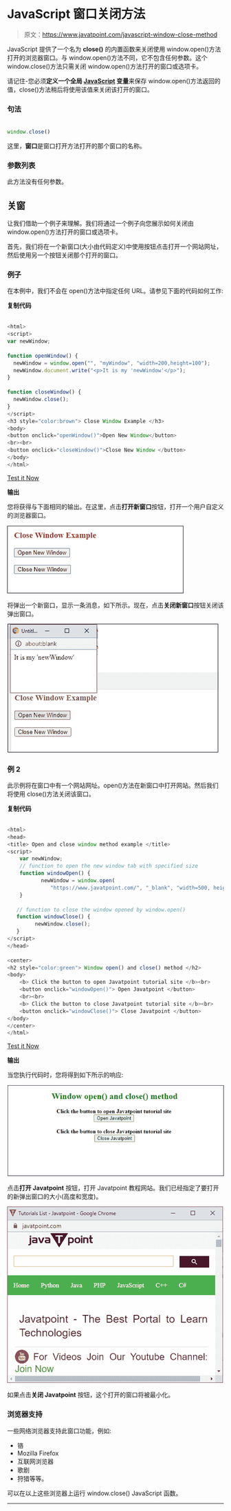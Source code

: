 # JavaScript 窗口关闭方法

> 原文：<https://www.javatpoint.com/javascript-window-close-method>

JavaScript 提供了一个名为 **close()** 的内置函数来关闭使用 window.open()方法打开的浏览器窗口。与 window.open()方法不同，它不包含任何参数。这个 window.close()方法只需关闭 window.open()方法打开的窗口或选项卡。

请记住-您必须**定义一个全局 [JavaScript](https://www.javatpoint.com/javascript-tutorial) 变量**来保存 window.open()方法返回的值，close()方法稍后将使用该值来关闭该打开的窗口。

### 句法

```js

window.close()

```

这里，**窗口**是窗口打开方法打开的那个窗口的名称。

### 参数列表

此方法没有任何参数。

## 关窗

让我们借助一个例子来理解。我们将通过一个例子向您展示如何关闭由 window.open()方法打开的窗口或选项卡。

首先，我们将在一个新窗口(大小由代码定义)中使用按钮点击打开一个网站网址，然后使用另一个按钮关闭那个打开的窗口。

### 例子

在本例中，我们不会在 open()方法中指定任何 URL。请参见下面的代码如何工作:

**复制代码**

```js

<html>
<script>
var newWindow;

function openWindow() {
  newWindow = window.open("", "myWindow", "width=200,height=100");
  newWindow.document.write("<p>It is my 'newWindow'</p>");
}

function closeWindow() {
  newWindow.close();
}
</script>
<h3 style="color:brown"> Close Window Example </h3>
<body>
<button onclick="openWindow()">Open New Window</button>
<br><br>
<button onclick="closeWindow()">Close New Window </button>
</body>
</html>

```

[Test it Now](https://www.javatpoint.com/oprweb/test.jsp?filename=javascript-window-close-method1)

**输出**

您将获得与下面相同的输出。在这里，点击**打开新窗口**按钮，打开一个用户自定义的浏览器窗口。

![JavaScript Window close method](img/7d3a90e0a96bc47222789efe20bf6882.png)

将弹出一个新窗口，显示一条消息，如下所示。现在，点击**关闭新窗口**按钮关闭该弹出窗口。

![JavaScript Window close method](img/fb5ed108ba15fc89f9c808a446e7fe5f.png)

### 例 2

此示例将在窗口中有一个网站网址。open()方法在新窗口中打开网站。然后我们将使用 close()方法关闭该窗口。

**复制代码**

```js

<html> 
<head> 
<title> Open and close window method example </title> 
<script>
    var newWindow;
    // function to open the new window tab with specified size
    function windowOpen() { 
           newWindow = window.open( 
              "https://www.javatpoint.com/", "_blank", "width=500, height=350"); 
    } 

   // function to close the window opened by window.open() 
   function windowClose() { 
         newWindow.close(); 
   } 
</script> 
</head> 

<center>
<h2 style="color:green"> Window open() and close() method </h2>
<body> 
    <b> Click the button to open Javatpoint tutorial site </b><br>
    <button onclick="windowOpen()"> Open Javatpoint </button>
    <br><br> 
    <b> Click the button to close Javatpoint tutorial site </b><br>
    <button onclick="windowClose()"> Close Javatpoint </button> 
</body> 
</center>
</html>

```

[Test it Now](https://www.javatpoint.com/oprweb/test.jsp?filename=javascript-window-close-method2)

**输出**

当您执行代码时，您将得到如下所示的响应:

![JavaScript Window close method](img/9475a2651b882b39997ea51ea1fc1224.png)

点击**打开 Javatpoint** 按钮，打开 Javatpoint 教程网站。我们已经指定了要打开的新弹出窗口的大小(高度和宽度)。

![JavaScript Window close method](img/3cb46d8ffebcd52fb41ea3637e3f61f5.png)

如果点击**关闭 Javatpoint** 按钮，这个打开的窗口将被最小化。

### 浏览器支持

一些网络浏览器支持此窗口功能，例如:

*   铬
*   Mozilla Firefox
*   互联网浏览器
*   歌剧
*   狩猎等等。

可以在以上这些浏览器上运行 window.close() JavaScript 函数。

* * *